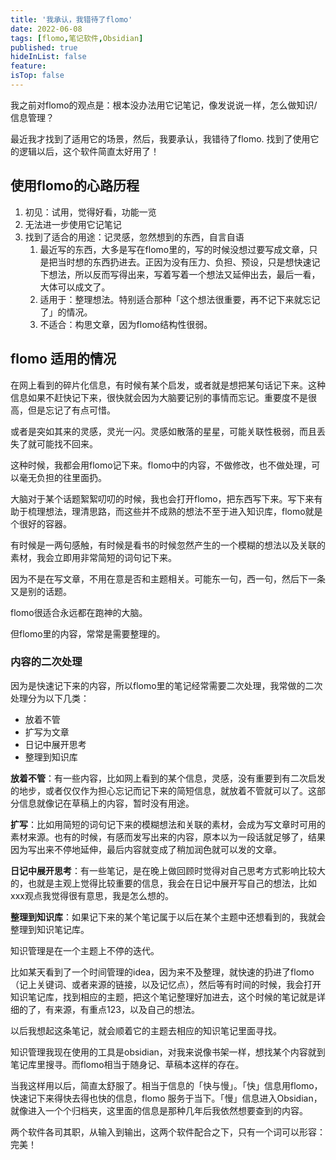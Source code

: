 ```yaml
---
title: '我承认，我错待了flomo'
date: 2022-06-08
tags: [flomo,笔记软件,Obsidian]
published: true
hideInList: false
feature: 
isTop: false
---
```

我之前对flomo的观点是：根本没办法用它记笔记，像发说说一样，怎么做知识/信息管理？

最近我才找到了适用它的场景，然后，我要承认，我错待了flomo. 找到了使用它的逻辑以后，这个软件简直太好用了！


<!--more-->


## 使用flomo的心路历程
1. 初见：试用，觉得好看，功能一览
2. 无法进一步使用它记笔记
3. 找到了适合的用途：记灵感，忽然想到的东西，自言自语
	1. 最近写的东西，大多是写在flomo里的，写的时候没想过要写成文章，只是把当时想的东西扔进去。正因为没有压力、负担、预设，只是想快速记下想法，所以反而写得出来，写着写着一个想法又延伸出去，最后一看，大体可以成文了。
	2. 适用于：整理想法。特别适合那种「这个想法很重要，再不记下来就忘记了」的情况。
	3. 不适合：构思文章，因为flomo结构性很弱。

## flomo 适用的情况

在网上看到的碎片化信息，有时候有某个启发，或者就是想把某句话记下来。这种信息如果不赶快记下来，很快就会因为大脑要记别的事情而忘记。重要度不是很高，但是忘记了有点可惜。

或者是突如其来的灵感，灵光一闪。灵感如散落的星星，可能关联性极弱，而且丢失了就可能找不回来。

这种时候，我都会用flomo记下来。flomo中的内容，不做修改，也不做处理，可以毫无负担的往里面扔。

大脑对于某个话题絮絮叨叨的时候，我也会打开flomo，把东西写下来。写下来有助于梳理想法，理清思路，而这些并不成熟的想法不至于进入知识库，flomo就是个很好的容器。

有时候是一两句感触，有时候是看书的时候忽然产生的一个模糊的想法以及关联的素材，我会立即用非常简短的词句记下来。

因为不是在写文章，不用在意是否和主题相关。可能东一句，西一句，然后下一条又是别的话题。

flomo很适合永远都在跑神的大脑。

但flomo里的内容，常常是需要整理的。

### 内容的二次处理

因为是快速记下来的内容，所以flomo里的笔记经常需要二次处理，我常做的二次处理分为以下几类：

- 放着不管
- 扩写为文章
- 日记中展开思考
- 整理到知识库

**放着不管**：有一些内容，比如网上看到的某个信息，灵感，没有重要到有二次启发的地步，或者仅仅作为担心忘记而记下来的简短信息，就放着不管就可以了。这部分信息就像记在草稿上的内容，暂时没有用途。

**扩写**：比如用简短的词句记下来的模糊想法和关联的素材，会成为写文章时可用的素材来源。也有的时候，有感而发写出来的内容，原本以为一段话就足够了，结果因为写出来不停地延伸，最后内容就变成了稍加润色就可以发的文章。

**日记中展开思考**：有一些笔记，是在晚上做回顾时觉得对自己思考方式影响比较大的，也就是主观上觉得比较重要的信息，我会在日记中展开写自己的想法，比如xxx观点我觉得很有意思，我是怎么想的。

**整理到知识库**：如果记下来的某个笔记属于以后在某个主题中还想看到的，我就会整理到知识笔记库。

知识管理是在一个主题上不停的迭代。

比如某天看到了一个时间管理的idea，因为来不及整理，就快速的扔进了flomo（记上关键词、或者来源的链接，以及记忆点），然后等有时间的时候，我会打开知识笔记库，找到相应的主题，把这个笔记整理好加进去，这个时候的笔记就是详细的了，有来源，有重点123，以及自己的想法。

以后我想起这条笔记，就会顺着它的主题去相应的知识笔记里面寻找。

知识管理我现在使用的工具是obsidian，对我来说像书架一样，想找某个内容就到笔记库里搜寻。而flomo相当于随身记、草稿本这样的存在。

当我这样用以后，简直太舒服了。相当于信息的「快与慢」。「快」信息用flomo，快速记下来得快去得也快的信息，flomo 服务于当下。「慢」信息进入Obsidian，就像进入一个个归档夹，这里面的信息是那种几年后我依然想要查到的内容。

两个软件各司其职，从输入到输出，这两个软件配合之下，只有一个词可以形容：完美！